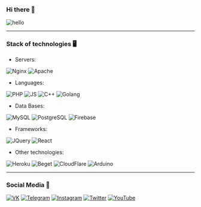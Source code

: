 ### Hi there 👋

![hello](https://i.ibb.co/tLqjBhX/background.gif)

---
### Stack of technologies 🖥
* Servers:

![Nginx](https://img.shields.io/badge/-Nginx-7D4698?style=for-the-badge&logo=nginx&logoWidth=20&logoColor=ffffff&labelColor=663399) 
![Apache](https://img.shields.io/badge/-Apache-7D4698?style=for-the-badge&logo=apache&logoWidth=20&logoColor=ffffff&labelColor=663399)
* Languages:

![PHP](https://img.shields.io/badge/-PHP-7D4698?style=for-the-badge&logo=php&logoWidth=20&logoColor=ffffff&labelColor=663399)
![JS](https://img.shields.io/badge/-JavaScript-7D4698?style=for-the-badge&logo=javascript&logoWidth=20&logoColor=ffffff&labelColor=663399)
![C++](https://img.shields.io/badge/-C++-7D4698?style=for-the-badge&logo=c&logoWidth=20&logoColor=ffffff&labelColor=663399)
![Golang](https://img.shields.io/badge/-Golang-7D4698?style=for-the-badge&logo=go&logoWidth=20&logoColor=ffffff&labelColor=663399)
* Data Bases:

![MySQL](https://img.shields.io/badge/-MySQL-7D4698?style=for-the-badge&logo=mysql&logoWidth=20&logoColor=ffffff&labelColor=663399)
![PostgreSQL](https://img.shields.io/badge/-PostgreSQL-7D4698?style=for-the-badge&logo=postgresql&logoWidth=20&logoColor=ffffff&labelColor=663399)
![Firebase](https://img.shields.io/badge/-Firebase-7D4698?style=for-the-badge&logo=firebase&logoWidth=20&logoColor=ffffff&labelColor=663399)
* Frameworks: 

![JQuery](https://img.shields.io/badge/-JQuery-7D4698?style=for-the-badge&logo=jquery&logoWidth=20&logoColor=ffffff&labelColor=663399)
![React](https://img.shields.io/badge/-React_JS-7D4698?style=for-the-badge&logo=react&logoWidth=20&logoColor=ffffff&labelColor=663399)
* Other technologies:

![Heroku](https://img.shields.io/badge/-Heroku-7D4698?style=for-the-badge&logo=heroku&logoWidth=20&logoColor=ffffff&labelColor=663399)
![Beget](https://img.shields.io/badge/-Beget-7D4698?style=for-the-badge&logo=beget&logoWidth=20&logoColor=ffffff&labelColor=663399)
![CloudFlare](https://img.shields.io/badge/-CloudFlare-7D4698?style=for-the-badge&logo=cloudflare&logoWidth=20&logoColor=ffffff&labelColor=663399)
![Arduino](https://img.shields.io/badge/-Arduino-7D4698?style=for-the-badge&logo=arduino&logoWidth=20&logoColor=ffffff&labelColor=663399)

---
### Social Media 🧨
[![VK](https://img.shields.io/badge/-VK-663399?style=for-the-badge&logo=vk&logoWidth=20)](https://vk.com/pakhmutov2)
[![Telegram](https://img.shields.io/badge/-Telegram-663399?style=for-the-badge&logo=telegram&logoWidth=20)](https://t.me/yaroslavhub)
[![Instagram](https://img.shields.io/badge/-Instagram-663399?style=for-the-badge&logo=instagram&logoWidth=20)](https://www.instagram.com/_michaeeel__14)
[![Twitter](https://img.shields.io/badge/-Twitter-663399?style=for-the-badge&logo=twitter&logoWidth=20)](https://twitter.com)
[![YouTube](https://img.shields.io/badge/-YouTube-663399?style=for-the-badge&logo=youtube&logoWidth=20&logoColor=FF0000)](https://www.youtube.com/channel/UCSRYcaeWABeggHYkLbcfzww)

<!--
**yaroslav-hub/yaroslav-hub** is a ✨ _special_ ✨ repository because its `README.md` (this file) appears on your GitHub profile.

Here are some ideas to get you started:

- 🔭 I’m currently working on ...
- 🌱 I’m currently learning ...
- 👯 I’m looking to collaborate on ...
- 🤔 I’m looking for help with ...
- 💬 Ask me about ...
- 📫 How to reach me: ...
- 😄 Pronouns: ...
- ⚡ Fun fact: ...
-->
